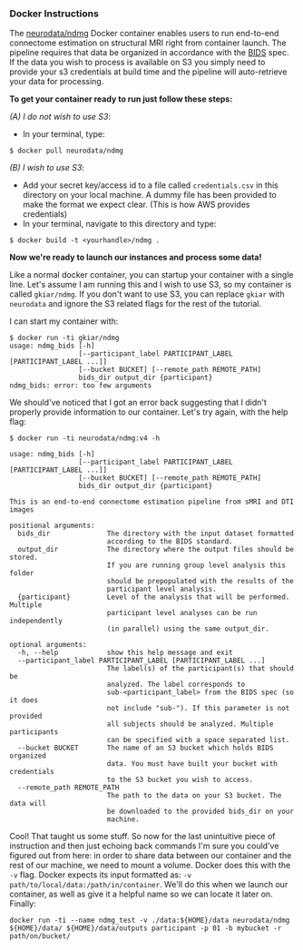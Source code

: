 ### Docker Instructions

The [neurodata/ndmg](https://hub.docker.com/r/neurodata/ndmg/) Docker container enables users to run end-to-end connectome estimation on structural MRI right from container launch. The pipeline requires that data be organized in accordance with the [BIDS](http://bids.neuroimaging.io) spec. If the data you wish to process is available on S3 you simply need to provide your s3 credentials at build time and the pipeline will auto-retrieve your data for processing.


**To get your container ready to run just follow these steps:**

*(A) I do not wish to use S3*:

- In your terminal, type:
```{bash}
$ docker pull neurodata/ndmg
```

*(B) I wish to use S3*:

- Add your secret key/access id to a file called `credentials.csv` in this directory on your local machine. A dummy file has been provided to make the format we expect clear. (This is how AWS provides credentials)
- In your terminal, navigate to this directory and type:
```{bash}
$ docker build -t <yourhandle>/ndmg .
```


**Now we're ready to launch our instances and process some data!**

Like a normal docker container, you can startup your container with a single line. Let's assume I am running this and I wish to use S3, so my container is called `gkiar/ndmg`. If you don't want to use S3, you can replace `gkiar` with `neurodata` and ignore the S3 related flags for the rest of the tutorial.

I can start my container with:
```{bash}
$ docker run -ti gkiar/ndmg
usage: ndmg_bids [-h]
                 [--participant_label PARTICIPANT_LABEL [PARTICIPANT_LABEL ...]]
                 [--bucket BUCKET] [--remote_path REMOTE_PATH]
                 bids_dir output_dir {participant}
ndmg_bids: error: too few arguments
```

We should've noticed that I got an error back suggesting that I didn't properly provide information to our container. Let's try again, with the help flag:
```{bash}
$ docker run -ti neurodata/ndmg:v4 -h

usage: ndmg_bids [-h]
                 [--participant_label PARTICIPANT_LABEL [PARTICIPANT_LABEL ...]]
                 [--bucket BUCKET] [--remote_path REMOTE_PATH]
                 bids_dir output_dir {participant}

This is an end-to-end connectome estimation pipeline from sMRI and DTI images

positional arguments:
  bids_dir              The directory with the input dataset formatted
                        according to the BIDS standard.
  output_dir            The directory where the output files should be stored.
                        If you are running group level analysis this folder
                        should be prepopulated with the results of the
                        participant level analysis.
  {participant}         Level of the analysis that will be performed. Multiple
                        participant level analyses can be run independently
                        (in parallel) using the same output_dir.

optional arguments:
  -h, --help            show this help message and exit
  --participant_label PARTICIPANT_LABEL [PARTICIPANT_LABEL ...]
                        The label(s) of the participant(s) that should be
                        analyzed. The label corresponds to
                        sub-<participant_label> from the BIDS spec (so it does
                        not include "sub-"). If this parameter is not provided
                        all subjects should be analyzed. Multiple participants
                        can be specified with a space separated list.
  --bucket BUCKET       The name of an S3 bucket which holds BIDS organized
                        data. You must have built your bucket with credentials
                        to the S3 bucket you wish to access.
  --remote_path REMOTE_PATH
                        The path to the data on your S3 bucket. The data will
                        be downloaded to the provided bids_dir on your
                        machine.
```

Cool! That taught us some stuff. So now for the last unintuitive piece of instruction and then just echoing back commands I'm sure you could've figured out from here: in order to share data between our container and the rest of our machine, we need to mount a volume. Docker does this with the `-v` flag. Docker expects its input formatted as: `-v path/to/local/data:/path/in/container`. We'll do this when we launch our container, as well as give it a helpful name so we can locate it later on. Finally:
```{bash}
docker run -ti --name ndmg_test -v ./data:${HOME}/data neurodata/ndmg ${HOME}/data/ ${HOME}/data/outputs participant -p 01 -b mybucket -r path/on/bucket/
```
